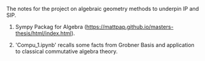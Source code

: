 The notes for the project on algebraic geometry methods to underpin IP and SIP.

1. Sympy Packag for Algebra  (https://mattpap.github.io/masters-thesis/html/index.html).

2. 'Compu_1.ipynb' recalls some facts from Grobner Basis and application to classical commutative algebra theory.
